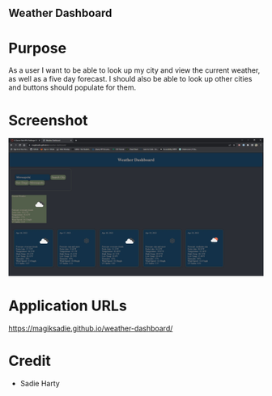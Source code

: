 ## Weather Dashboard

# Purpose
As a user I want to be able to look up my city and view the current weather, as well as a five day forecast. I should also be able to look up other cities and buttons should populate for them. 
# Screenshot
![screenshot](/assets/images/weather_deashboard_SS.jpg)
# Application URLs
https://magiksadie.github.io/weather-dashboard/
# Credit
* Sadie Harty